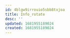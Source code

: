 ```yaml
---
id: 4blgw9irrouio5sbb8txjoa
title: Info_rotate
desc: ''
updated: 1681955189024
created: 1681955189024
---
```

